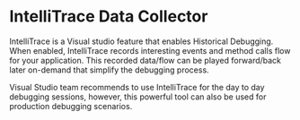 # IntelliTrace Data Collector
IntelliTrace is a Visual studio feature that enables Historical Debugging. When enabled, IntelliTrace records interesting events and method calls flow for your application. This recorded data/flow can be played forward/back later on-demand that simplify the debugging process. 

Visual Studio team recommends to use IntelliTrace for the day to day debugging sessions, however, this powerful tool can also be used for production debugging scenarios. 
